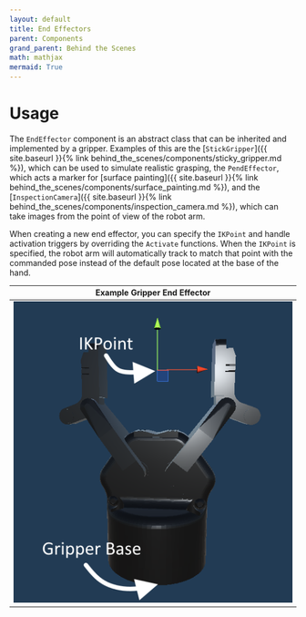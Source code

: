 ```yaml
---
layout: default
title: End Effectors
parent: Components
grand_parent: Behind the Scenes
math: mathjax
mermaid: True
---
```


# Usage

The ```EndEffector``` component is an abstract class that can be inherited and implemented by a gripper. Examples of this are the [```StickGripper```]({{ site.baseurl }}{% link behind_the_scenes/components/sticky_gripper.md %}), which can be used to simulate realistic grasping, the ```PendEffector```, which acts a marker for [surface painting]({{ site.baseurl }}{% link behind_the_scenes/components/surface_painting.md %}), and the [```InspectionCamera```]({{ site.baseurl }}{% link behind_the_scenes/components/inspection_camera.md %}), which can take images from the point of view of the robot arm.

When creating a new end effector, you can specify the ```IKPoint``` and handle activation triggers by overriding the ```Activate``` functions. When the ```IKPoint``` is specified, the robot arm will automatically track to match that point with the commanded pose instead of the default pose located at the base of the hand.

| Example Gripper End Effector |
| :---: |
| ![Gripper](/assets/imgs/2022-04-27-10-31-19.png) |
